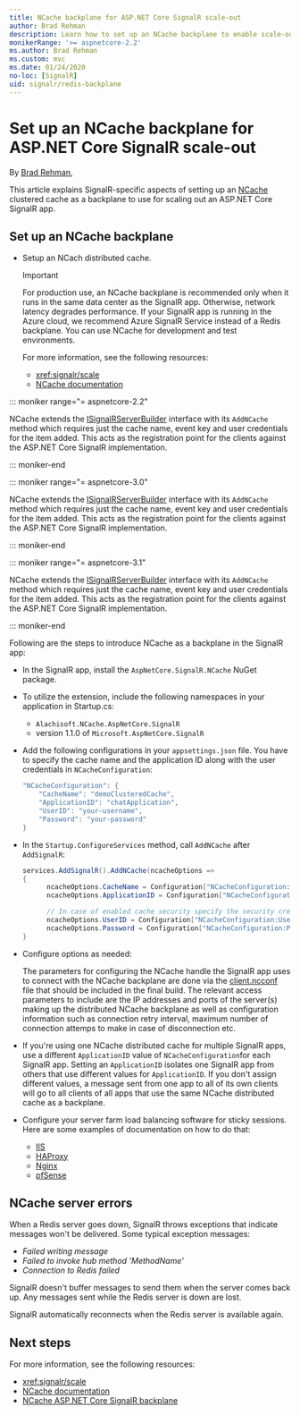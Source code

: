 ```yaml
---
title: NCache backplane for ASP.NET Core SignalR scale-out
author: Brad Rehman
description: Learn how to set up an NCache backplane to enable scale-out for an ASP.NET Core SignalR app.
monikerRange: '>= aspnetcore-2.2'
ms.author: Brad Rehman
ms.custom: mvc
ms.date: 01/24/2020
no-loc: [SignalR]
uid: signalr/redis-backplane
---
```


# Set up an NCache backplane for ASP.NET Core SignalR scale-out

By [Brad Rehman](https://twitter.com/anurse),

This article explains SignalR-specific aspects of setting up an [NCache](https://redis.io/) clustered cache as a backplane to use for scaling out an ASP.NET Core SignalR app.

## Set up an NCache backplane

* Setup an NCach distributed cache.

  > [!IMPORTANT] 
  > For production use, an NCache backplane is recommended only when it runs in the same data center as the SignalR app. Otherwise, network latency degrades performance. If your SignalR app is running in the Azure cloud, we recommend Azure SignalR Service instead of a Redis backplane. You can use NCache for development and test environments.

  For more information, see the following resources:

  * <xref:signalr/scale>
  * [NCache documentation](https://www.alachisoft.com/resources/docs/)

::: moniker range="= aspnetcore-2.2"

NCache extends the [ISignalRServerBuilder](https://docs.microsoft.com/en-us/dotnet/api/microsoft.aspnetcore.signalr.isignalrserverbuilder?view=aspnetcore-2.2) interface with its `AddNCache` method which requires just the cache name, event key and user credentials for the item added. This acts as the registration point for the clients against the ASP.NET Core SignalR implementation. 

::: moniker-end

::: moniker range="= aspnetcore-3.0"

NCache extends the [ISignalRServerBuilder](https://docs.microsoft.com/en-us/dotnet/api/microsoft.aspnetcore.signalr.isignalrserverbuilder?view=aspnetcore-3.0) interface with its `AddNCache` method which requires just the cache name, event key and user credentials for the item added. This acts as the registration point for the clients against the ASP.NET Core SignalR implementation. 

::: moniker-end

::: moniker range="= aspnetcore-3.1"

NCache extends the [ISignalRServerBuilder](https://docs.microsoft.com/en-us/dotnet/api/microsoft.aspnetcore.signalr.isignalrserverbuilder?view=aspnetcore-3.1) interface with its `AddNCache` method which requires just the cache name, event key and user credentials for the item added. This acts as the registration point for the clients against the ASP.NET Core SignalR implementation. 

::: moniker-end

Following are the steps to introduce NCache as a backplane in the SignalR app:

* In the SignalR app, install the `AspNetCore.SignalR.NCache` NuGet package.
* To utilize the extension, include the following namespaces in your application in Startup.cs:
  * `Alachisoft.NCache.AspNetCore.SignalR`
  * version 1.1.0 of `Microsoft.AspNetCore.SignalR`
* Add the following configurations in your `appsettings.json` file. You have to specify the cache name and the application ID along with the user credentials in `NCacheConfiguration`:

   ```csharp
   "NCacheConfiguration": {
       "CacheName": "demoClusteredCache",
       "ApplicationID": "chatApplication",
       "UserID": "your-username",
       "Password": "your-password"
   }
   ```
   
* In the `Startup.ConfigureServices` method, call `AddNCache` after `AddSignalR`:

  ```csharp
  services.AddSignalR().AddNCache(ncacheOptions => 
  {
        ncacheOptions.CacheName = Configuration["NCacheConfiguration:CacheName"];
        ncacheOptions.ApplicationID = Configuration["NCacheConfiguration:ApplicationID"];

        // In case of enabled cache security specify the security credentials
        ncacheOptions.UserID = Configuration["NCacheConfiguration:UserID"];
        ncacheOptions.Password = Configuration["NCacheConfiguration:Password"];
  }
  ```
  
* Configure options as needed:
 
  The parameters for configuring the NCache handle the SignalR app uses to connect with the NCache backplane are done via the [client.ncconf](https://www.alachisoft.com/resources/docs/ncache-pro/admin-guide/client-config.html) file that should be included in the final build. The relevant access parameters to include are the IP addresses and ports of the server(s) making up the distributed NCache backplane as well as configuration information such as connection retry interval, maximum number of connection attemps to make in case of disconnection etc. 

* If you're using one NCache distributed cache for multiple SignalR apps, use a different `ApplicationID` value of `NCacheConfiguration`for each SignalR app. Setting an `ApplicationID` isolates one SignalR app from others that use different values for `ApplicationID`. If you don't assign different values, a message sent from one app to all of its own clients will go to all clients of all apps that use the same NCache distributed cache as a backplane.

* Configure your server farm load balancing software for sticky sessions. Here are some examples of documentation on how to do that:

  * [IIS](/iis/extensions/configuring-application-request-routing-arr/http-load-balancing-using-application-request-routing)
  * [HAProxy](https://www.haproxy.com/blog/load-balancing-affinity-persistence-sticky-sessions-what-you-need-to-know/)
  * [Nginx](https://docs.nginx.com/nginx/admin-guide/load-balancer/http-load-balancer/#sticky)
  * [pfSense](https://www.netgate.com/docs/pfsense/loadbalancing/inbound-load-balancing.html#sticky-connections)

## NCache server errors

When a Redis server goes down, SignalR throws exceptions that indicate messages won't be delivered. Some typical exception messages:

* *Failed writing message*
* *Failed to invoke hub method 'MethodName'*
* *Connection to Redis failed*

SignalR doesn't buffer messages to send them when the server comes back up. Any messages sent while the Redis server is down are lost.

SignalR automatically reconnects when the Redis server is available again.

## Next steps

For more information, see the following resources:

* <xref:signalr/scale>
* [NCache documentation](https://www.alachisoft.com/resources/docs/)
* [NCache ASP.NET Core SignalR backplane](https://www.alachisoft.com/resources/docs/ncache/prog-guide/asp-net-core-signalr.html)
